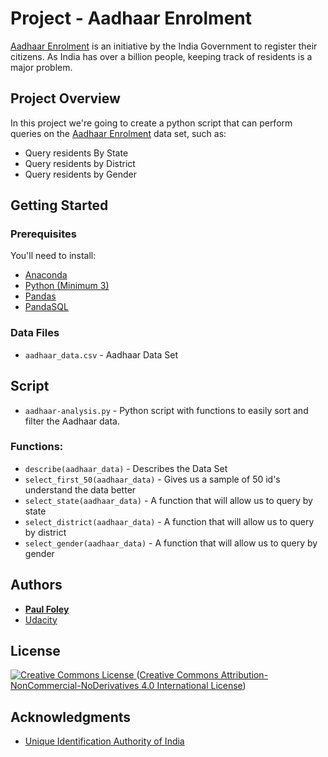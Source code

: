 # Project - Aadhaar Enrolment

[Aadhaar Enrolment](https://uidai.gov.in/enrolment-update/aadhaar-enrolment.html) is an initiative by the India Government to register their citizens. As India has over a billion people, keeping track of residents is a major problem.

## Project Overview

In this project we're going to create a python script that can perform queries on the [Aadhaar Enrolment](https://uidai.gov.in/enrolment-update/aadhaar-enrolment.html) data set, such as:

* Query residents By State
* Query residents by District
* Query residents by Gender


## Getting Started

### Prerequisites
You'll need to install:

* [Anaconda](https://www.continuum.io/downloads)
* [Python (Minimum 3)](https://www.continuum.io/blog/developer-blog/python-3-support-anaconda)
* [Pandas](https://anaconda.org/anaconda/pandas)
* [PandaSQL](https://anaconda.org/anaconda/pandasql)

### Data Files

* `aadhaar_data.csv` - Aadhaar Data Set


## Script

* `aadhaar-analysis.py` - Python script with functions to easily sort and filter the Aadhaar data.

### Functions:

* `describe(aadhaar_data)` - Describes the Data Set
* `select_first_50(aadhaar_data)` - Gives us a sample of 50 id's understand the data better
* `select_state(aadhaar_data)` - A function that will allow us to query by state
* `select_district(aadhaar_data)` - A function that will allow us to query by district
* `select_gender(aadhaar_data)` - A function that will allow us to query by gender


## Authors

* **[Paul Foley](https://github.com/paulfoley)**
* [Udacity](https://www.udacity.com/)


## License

<a rel="license" href="https://creativecommons.org/licenses/by-nc-nd/4.0/">
	<img alt="Creative Commons License" style="border-width:0" src="https://i.creativecommons.org/l/by-nc-nd/4.0/88x31.png" />
</a>
(<a rel="license" href="https://creativecommons.org/licenses/by-nc-nd/4.0/">Creative Commons Attribution-NonCommercial-NoDerivatives 4.0 International License</a>)


## Acknowledgments

* [Unique Identification Authority of India](https://uidai.gov.in/)
